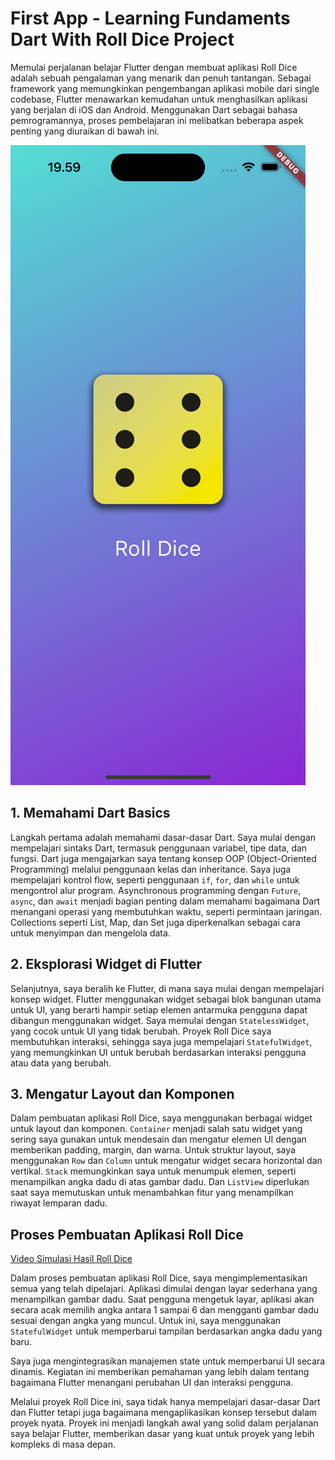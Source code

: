 # First App - Learning Fundaments Dart With Roll Dice Project

Memulai perjalanan belajar Flutter dengan membuat aplikasi Roll Dice adalah sebuah pengalaman yang menarik dan penuh tantangan. Sebagai framework yang memungkinkan pengembangan aplikasi mobile dari single codebase, Flutter menawarkan kemudahan untuk menghasilkan aplikasi yang berjalan di iOS dan Android. Menggunakan Dart sebagai bahasa pemrogramannya, proses pembelajaran ini melibatkan beberapa aspek penting yang diuraikan di bawah ini.

![Gambar Tampilan Roll Dice](assets/git/DiceRoll.png)

## 1. Memahami Dart Basics

Langkah pertama adalah memahami dasar-dasar Dart. Saya mulai dengan mempelajari sintaks Dart, termasuk penggunaan variabel, tipe data, dan fungsi. Dart juga mengajarkan saya tentang konsep OOP (Object-Oriented Programming) melalui penggunaan kelas dan inheritance. Saya juga mempelajari kontrol flow, seperti penggunaan `if`, `for`, dan `while` untuk mengontrol alur program. Asynchronous programming dengan `Future`, `async`, dan `await` menjadi bagian penting dalam memahami bagaimana Dart menangani operasi yang membutuhkan waktu, seperti permintaan jaringan. Collections seperti List, Map, dan Set juga diperkenalkan sebagai cara untuk menyimpan dan mengelola data.

## 2. Eksplorasi Widget di Flutter

Selanjutnya, saya beralih ke Flutter, di mana saya mulai dengan mempelajari konsep widget. Flutter menggunakan widget sebagai blok bangunan utama untuk UI, yang berarti hampir setiap elemen antarmuka pengguna dapat dibangun menggunakan widget. Saya memulai dengan `StatelessWidget`, yang cocok untuk UI yang tidak berubah. Proyek Roll Dice saya membutuhkan interaksi, sehingga saya juga mempelajari `StatefulWidget`, yang memungkinkan UI untuk berubah berdasarkan interaksi pengguna atau data yang berubah.

## 3. Mengatur Layout dan Komponen

Dalam pembuatan aplikasi Roll Dice, saya menggunakan berbagai widget untuk layout dan komponen. `Container` menjadi salah satu widget yang sering saya gunakan untuk mendesain dan mengatur elemen UI dengan memberikan padding, margin, dan warna. Untuk struktur layout, saya menggunakan `Row` dan `Column` untuk mengatur widget secara horizontal dan vertikal. `Stack` memungkinkan saya untuk menumpuk elemen, seperti menampilkan angka dadu di atas gambar dadu. Dan `ListView` diperlukan saat saya memutuskan untuk menambahkan fitur yang menampilkan riwayat lemparan dadu.

## Proses Pembuatan Aplikasi Roll Dice

[Video Simulasi Hasil Roll Dice](assets/git/DiceRoll.mov)

Dalam proses pembuatan aplikasi Roll Dice, saya mengimplementasikan semua yang telah dipelajari. Aplikasi dimulai dengan layar sederhana yang menampilkan gambar dadu. Saat pengguna mengetuk layar, aplikasi akan secara acak memilih angka antara 1 sampai 6 dan mengganti gambar dadu sesuai dengan angka yang muncul. Untuk ini, saya menggunakan `StatefulWidget` untuk memperbarui tampilan berdasarkan angka dadu yang baru.

Saya juga mengintegrasikan manajemen state untuk memperbarui UI secara dinamis. Kegiatan ini memberikan pemahaman yang lebih dalam tentang bagaimana Flutter menangani perubahan UI dan interaksi pengguna.

Melalui proyek Roll Dice ini, saya tidak hanya mempelajari dasar-dasar Dart dan Flutter tetapi juga bagaimana mengaplikasikan konsep tersebut dalam proyek nyata. Proyek ini menjadi langkah awal yang solid dalam perjalanan saya belajar Flutter, memberikan dasar yang kuat untuk proyek yang lebih kompleks di masa depan.

